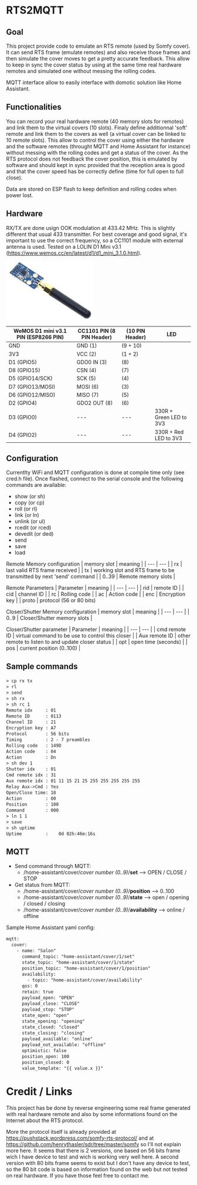# RTS2MQTT

## Goal
This project provide code to emulate an RTS remote (used by Somfy cover).  It can send RTS frame (emulate remotes) and also receive those frames and then simulate the cover moves to get a pretty accurate feedback.  This allow to keep in sync the cover status by using at the same time real hardware remotes and simulated one without messing the rolling codes.

MQTT interface allow to easily interface with domotic solution like Home Assistant.

## Functionalities
You can record your real hardware remote (40 memory slots for remotes) and link them to the virtual covers (10 slots).  Finaly define additionnal 'soft' remote and link them to the covers as well (a virtual cover can be linked to 10 remote slots).  This allow to control the cover using either the hardware and the software remotes (throught MQTT and Home Assistant for instance) without messing with the rolling codes and get a status of the cover.  As the RTS protocol does not feedback the cover position, this is emulated by software and should kept in sync provided that the reception area is good and that the cover speed has be correctly define (time for full open to full close).

Data are stored on ESP flash to keep definition and rolling codes when power lost.

## Hardware
RX/TX are done usign OOK modulation at 433.42 MHz.  This is slightly different that usual 433 transmitter.  For best coverage and good signal, it's important to use the correct frequency, so a CC1101 module with external antenna is used.
Tested on a LOLIN D1 Mini v3.1 (https://www.wemos.cc/en/latest/d1/d1_mini_3.1.0.html).

![This is an image](doc/CC1101.jpeg)

| WeMOS D1 mini v3.1 PIN (ESP8266 PIN) | CC1101 PIN (8 PIN Header) | (10 PIN Header) | LED |
| --- | --- | --- | --- |
| GND | GND (1) | (9 + 10) ||
| 3V3 | VCC (2) | (1 + 2) ||
| D1 (GPIO5) | GDO0 IN (3) | (8) ||
| D8  (GPIO15) | CSN (4) | (7) ||
| D5 (GPIO14/SCK) | SCK (5) | (4) ||
| D7 (GPIO13/MOSI) | MOSI (6) | (3) ||
| D6 (GPIO12/MISO) | MISO (7) | (5) ||
| D2 (GPIO4) | GDO2 OUT (8) | (6) ||
| D3 (GPIO0) | --- | --- | 330R + Green LED to 3V3 |
| D4 (GPIO2) | --- | --- | 330R + Red LED to 3V3 |


## Configuration
Currentlty WiFi and MQTT configuration is done at compile time only (see cred.h file).
Once flashed, connect to the serial console and the following commands are available:
- show (or sh)
- copy (or cp)
- roll (or rl)
- link (or ln)
- unlink (or ul)
- rcedit (or rced)
- devedit (or ded)
- send
- save
- load

Remote Memory configuration
| memory slot | meaning |
| --- | --- |
| rx | last valid RTS frame received |
| tx | working slot and RTS frame to be transmitted by next 'send' command |
| 0..39 | Remote memory slots |

Remote Parameters
| Parameter | meaning |
| --- | --- |
| rid | remote ID |
| cid | channel ID |
| rc | Rolling code |
| ac | Action code |
| enc | Encryption key |
| proto | protocol (56 or 80 bits)


Closer/Shutter Memory configuration
| memory slot | meaning |
| --- | --- |
| 0..9 | Closer/Shutter memory slots |

Closer/Shutter parameter
| Parameter | meaning |
| --- | --- |
| cmd remote ID | virtual command to be use to control this closer |
| Aux remote ID | other remote to listen to and update closer status |
| opt | open time (seconds) |
| pos | current position (0..100) |



## Sample commands
```
> cp rx tx
> rl
> send
> sh rx
> sh rc 1
Remote idx     : 01
Remote ID      : 0113
Channel ID     : 21
Encryption key : A7
Protocol       : 56 bits
Timing         : 2 - 7 preambles
Rolling code   : 149D
Action code    : 04
Action         : Dn
> sh dev 1
Shutter idx    : 01
Cmd remote idx : 31
Aux remote idx : 01 11 15 21 25 255 255 255 255 255
Relay Aux->Cmd : Yes
Open/Close time: 18
Action         : 00
Position       : 100
Command        : 000
> ln 1 1
> save
> sh uptime
Uptime         :    0d 02h:46m:16s
```

## MQTT
- Send command through MQTT:
  - /home-assistant/cover/*cover number (0..9)*/**set**  -->  OPEN / CLOSE / STOP
- Get status from MQTT:
  - /home-assistant/cover/*cover number (0..9)*/**position**  --> 0..100
  - /home-assistant/cover/*cover number (0..9)*/**state**   -->  open / opening / closed / closing
  - /home-assistant/cover/*cover number (0..9)*/**availability**  -->  online / offline
 
Sample Home Assistant yaml config:
```
mqtt:
  cover:
    - name: "Salon"
      command_topic: "home-assistant/cover/1/set"
      state_topic: "home-assistant/cover/1/state"
      position_topic: "home-assistant/cover/1/position"
      availability:
        - topic: "home-assistant/cover/availability"
      qos: 0
      retain: true
      payload_open: "OPEN"
      payload_close: "CLOSE"
      payload_stop: "STOP"
      state_open: "open"
      state_opening: "opening"
      state_closed: "closed"
      state_closing: "closing"
      payload_available: "online"
      payload_not_available: "offline"
      optimistic: false
      position_open: 100
      position_closed: 0
      value_template: "{{ value.x }}"
```

# Credit / Links
This project has be done by reverse engineering some real frame generated with real hardware remote and also by some informations found on the Internet about the RTS protocol.

More the protocol itself is already provided at https://pushstack.wordpress.com/somfy-rts-protocol/ and at https://github.com/henrythasler/sdr/tree/master/somfy so I'll not explain more here.  It seems that there is 2 versions, one based on 56 bits frame wich I have device to test and wich is working very well here.  A second version with 80 bits frame seems to exist but I don't have any device to test, so the 80 bit code is based on information found on the web but not tested on real hardware.  If you have those feel free to contact me.
